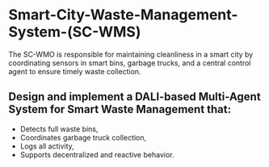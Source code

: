 # Smart-City-Waste-Management-System-(SC-WMS)
The SC-WMO is responsible for maintaining cleanliness in a smart city by coordinating sensors in smart bins, garbage trucks, and a central control agent to ensure timely waste collection.


## Design and implement a DALI-based Multi-Agent System for Smart Waste Management that:
- Detects full waste bins,
- Coordinates garbage truck collection,
- Logs all activity,
- Supports decentralized and reactive behavior.


